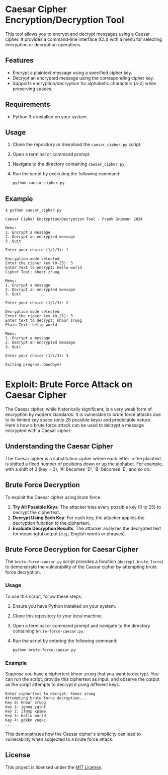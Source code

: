 # Caesar Cipher Encryption/Decryption Tool

This tool allows you to encrypt and decrypt messages using a Caesar cipher. It provides a command-line interface (CLI) with a menu for selecting encryption or decryption operations.

## Features

- Encrypt a plaintext message using a specified cipher key.
- Decrypt an encrypted message using the corresponding cipher key.
- Supports encryption/decryption for alphabetic characters (a-z) while preserving spaces.

## Requirements

- Python 3.x installed on your system.

## Usage

1. Clone the repository or download the `caesar_cipher.py` script.
2. Open a terminal or command prompt.
3. Navigate to the directory containing `caesar_cipher.py`.
4. Run the script by executing the following command:

   ```bash
   python caesar_cipher.py

## Example
```
$ python caesar_cipher.py

Caesar Cipher Encryption/Decryption Tool - Frank Grimmer 2024

Menu:
1. Encrypt a message
2. Decrypt an encrypted message
3. Quit

Enter your choice (1/2/3): 1

Encryption mode selected
Enter the cipher key (0-25): 3
Enter text to encrypt: hello world
Cipher Text: khoor zruog

Menu:
1. Encrypt a message
2. Decrypt an encrypted message
3. Quit

Enter your choice (1/2/3): 2

Decryption mode selected
Enter the cipher key (0-25): 3
Enter text to decrypt: khoor zruog
Plain Text: hello world

Menu:
1. Encrypt a message
2. Decrypt an encrypted message
3. Quit

Enter your choice (1/2/3): 3

Exiting program. Goodbye!
```
# Exploit: Brute Force Attack on Caesar Cipher

The Caesar cipher, while historically significant, is a very weak form of encryption by modern standards. It is vulnerable to brute force attacks due to its limited key space (only 26 possible keys) and predictable nature. Here's how a brute force attack can be used to decrypt a message encrypted with a Caesar cipher:

## Understanding the Caesar Cipher

The Caesar cipher is a substitution cipher where each letter in the plaintext is shifted a fixed number of positions down or up the alphabet. For example, with a shift of 3 (key = 3), 'A' becomes 'D', 'B' becomes 'E', and so on.

## Brute Force Decryption

To exploit the Caesar cipher using brute force:

1. **Try All Possible Keys**: The attacker tries every possible key (0 to 25) to decrypt the ciphertext.
2. **Decrypt Using Each Key**: For each key, the attacker applies the decryption function to the ciphertext.
3. **Evaluate Decryption Results**: The attacker analyzes the decrypted text for meaningful output (e.g., English words or phrases).

## Brute Force Decryption for Caesar Cipher

The `brute-force-caesar.py` script provides a function (`decrypt_brute_force`) to demonstrate the vulnerability of the Caesar cipher by attempting brute force decryption.

### Usage

To use this script, follow these steps:

1. Ensure you have Python installed on your system.
2. Clone this repository to your local machine.
3. Open a terminal or command prompt and navigate to the directory containing `brute-force-caesar.py`.
4. Run the script by entering the following command:

   ```bash
   python brute-force-caesar.py

### Example
Suppose you have a ciphertext khoor zruog that you want to decrypt. You can run the script, provide this ciphertext as input, and observe the output as the script attempts to decrypt it using different keys.
```
Enter ciphertext to decrypt: khoor zruog
Attempting brute force decryption...
Key 0: khoor zruog
Key 1: jgnnq yqtnf
Key 2: ifmmp xpsme
Key 3: hello world
Key 4: gdkkn vnqkc
...
```
This demonstrates how the Caesar cipher's simplicity can lead to vulnerability when subjected to a brute force attack.

## License

This project is licensed under the [MIT License](LICENSE).
